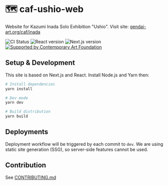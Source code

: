 # 🗺 caf-ushio-web

Website for Kazumi Inada Solo Exhibition "Ushio". Visit site: [gendai-art.org/caf/inada](https://gendai-art.org/caf/inada)

![CI Status](https://img.shields.io/github/actions/workflow/status/nandenjin/caf-ushio-web/ci.yml?label=CI&logo=github&style=flat-square)
![React version](https://img.shields.io/github/package-json/dependency-version/nandenjin/caf-ushio-web/react?label=React&logo=react&style=flat-square)
![Next.js version](https://img.shields.io/github/package-json/dependency-version/nandenjin/caf-ushio-web/next?label=next.js&logo=next.js&style=flat-square)
[![Supported by Contemporary Art Foundation](https://img.shields.io/badge/Suppoted%20by-Contemporary%20Art%20Foundation-yellow?style=flat-square)](https://gendai-art.org)

## Setup & Development

This site is based on Next.js and React. Install Node.js and Yarn then:

```sh
# Install dependencies
yarn install

# Dev mode
yarn dev

# Build distribution
yarn build
```

## Deployments

Deployment workflow will be triggered by each commit to `dev`. We are using static site generation (SSG), so server-side features cannot be used.

## Contribution

See [CONTRIBUTING.md](/CONTRIBUTING.md)
